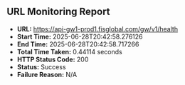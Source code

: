 ## URL Monitoring Report

- **URL:** https://api-gw1-prod1.fisglobal.com/gw/v1/health
- **Start Time:** 2025-06-28T20:42:58.276126
- **End Time:** 2025-06-28T20:42:58.717266
- **Total Time Taken:** 0.44114 seconds
- **HTTP Status Code:** 200
- **Status:** Success
- **Failure Reason:** N/A
